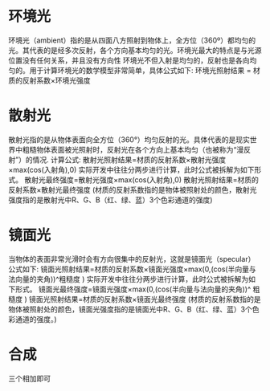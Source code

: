 # 环境光
环境光（ambient）指的是从四面八方照射到物体上，全方位（360º）都均匀的光。其代表的是经多次反射，各个方向基本均匀的光。环境光最大的特点是与光源位置没有任何关系，并且没有方向性
环境光不但入射是均匀的，反射也是各向均匀的。用于计算环境光的数学模型非常简单，具体公式如下:
环境光照射结果 = 材质的反射系数×环境光强度
# 散射光
散射光指的是从物体表面向全方位（360°）均匀反射的光。具体代表的是现实世界中粗糙物体表面被光照射时，反射光在各个方向上基本均匀（也被称为“漫反射”）的情况.
计算公式:
散射光照射结果=材质的反射系数×散射光强度×max(cos(入射角),0)
实际开发中往往分两步进行计算，此时公式被拆解为如下形式。
散射光最终强度=散射光强度×max(cos(入射角),0)
散射光照射结果=材质的反射系数×散射光最终强度
(材质的反射系数指的是物体被照射处的颜色，散射光强度指的是散射光中R、G、B（红、绿、蓝）3个色彩通道的强度)
# 镜面光
当物体的表面非常光滑时会有方向很集中的反射光，这就是镜面光（specular）
公式如下:
镜面光照射结果=材质的反射系数×镜面光强度×max(0,(cos(半向量与法向量的夹角))^粗糙度 )
实际开发中往往分两步进行计算，此时公式被拆解为如下形式。
镜面光最终强度=镜面光强度×max(0,(cos(半向量与法向量的夹角))^ 粗糙度 )
镜面光照射结果=材质的反射系数×镜面光最终强度
(材质的反射系数指的是物体被照射处的颜色，镜面光强度指的是镜面光中R、G、B（红、绿、蓝）3个色彩通道的强度。)
# 合成
三个相加即可